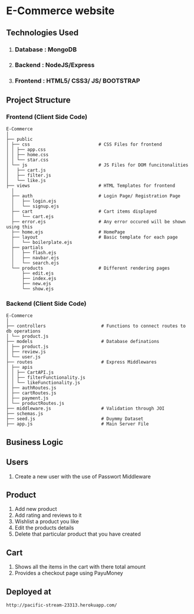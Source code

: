 # E-Commerce website

## Technologies Used

1. ### Database : MongoDB
2. ### Backend : NodeJS/Express
3. ### Frontend : HTML5/ CSS3/ JS/ BOOTSTRAP

## Project Structure

### Frontend (Client Side Code)

```shell
E-Commerce
│
├── public
│ ├── css                          # CSS Files for frontend
│ │ ├── app.css
│ │ ├── home.css
│ │ └── star.css
│ └── js                           # JS Files for DOM funcitonalities
│   ├── cart.js
│   ├── filter.js
│   └── like.js
├── views                          # HTML Templates for frontend
  │
  ├── auth                         # Login Page/ Registration Page
  │   ├── login.ejs
  │   └── signup.ejs
  ├── cart                         # Cart items displayed
  │   └── cart.ejs
  ├── error.ejs                    # Any error occured will be shown using this
  ├── home.ejs                     # HomePage
  ├── layout                       # Basic template for each page
  │   └── boilerplate.ejs
  ├── partials
  │   ├── flash.ejs
  │   ├── navbar.ejs
  │   └── search.ejs
  └── products                     # Different rendering pages
      ├── edit.ejs
      ├── index.ejs
      ├── new.ejs
      └── show.ejs

```

### Backend (Client Side Code)

```shell
E-Commerce
│
├── controllers                     # Functions to connect routes to db operations
│ └── product.js
├── models                          # Database definations
│ ├── product.js
│ ├── review.js
│ └── user.js
├── routes                          # Express Middlewares
│ ├── apis
│ │ ├── CartAPI.js
│ │ ├── filterFunctionality.js
│ │ └── likeFunctionality.js
│ ├── authRoutes.js
│ ├── cartRoutes.js
│ ├── payment.js
│ └── productRoutes.js
├── middleware.js                   # Validation through JOI
├── schemas.js
├── seed.js                         # Duymmy Dataset
├── app.js                          # Main Server File
```

## Business Logic

## Users

1. Create a new user with the use of Passwort Middleware

## Product

1. Add new product
2. Add rating and reviews to it
3. Wishlist a product you like
4. Edit the products details
5. Delete that particular product that you have created

## Cart

1. Shows all the items in the cart with there total amount
2. Provides a checkout page using PayuMoney

## Deployed at

```
http://pacific-stream-23313.herokuapp.com/
```
